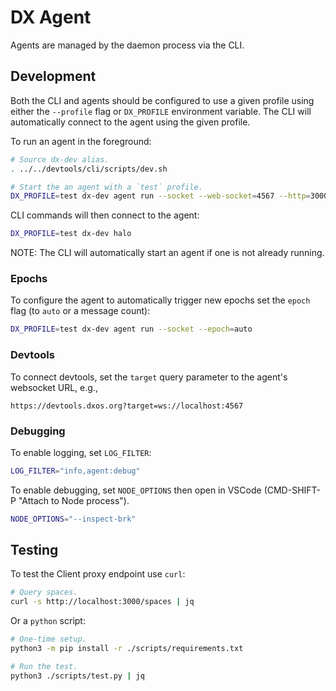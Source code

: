 # DX Agent

Agents are managed by the daemon process via the CLI.

## Development

Both the CLI and agents should be configured to use a given profile using either the `--profile` flag or `DX_PROFILE` environment variable. 
The CLI will automatically connect to the agent using the given profile.

To run an agent in the foreground:

```bash
# Source dx-dev alias.
. ../../devtools/cli/scripts/dev.sh

# Start the an agent with a `test` profile.
DX_PROFILE=test dx-dev agent run --socket --web-socket=4567 --http=3000
```

CLI commands will then connect to the agent:

```bash
DX_PROFILE=test dx-dev halo
```

NOTE: The CLI will automatically start an agent if one is not already running.


### Epochs

To configure the agent to automatically trigger new epochs set the `epoch` flag (to `auto` or a message count):

```bash
DX_PROFILE=test dx-dev agent run --socket --epoch=auto
```


### Devtools

To connect devtools, set the `target` query parameter to the agent's websocket URL, e.g.,

`https://devtools.dxos.org?target=ws://localhost:4567`


### Debugging

To enable logging, set `LOG_FILTER`:

```bash
LOG_FILTER="info,agent:debug"
```

To enable debugging, set `NODE_OPTIONS` then open in VSCode (CMD-SHIFT-P "Attach to Node process").

```bash
NODE_OPTIONS="--inspect-brk"
```

## Testing

To test the Client proxy endpoint use `curl`:

```bash
# Query spaces.
curl -s http://localhost:3000/spaces | jq
```

Or a `python` script:

```bash
# One-time setup.
python3 -m pip install -r ./scripts/requirements.txt

# Run the test.
python3 ./scripts/test.py | jq
```
